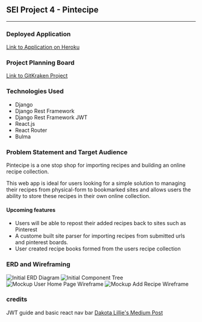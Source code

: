 ## SEI Project 4 - Pintecipe
---

### Deployed Application
[Link to Application on Heroku](https://powerful-sands-51097.herokuapp.com/)

### Project Planning Board

[Link to GitKraken Project](https://app.gitkraken.com/glo/board/XZalVKr2-gAPzjHC)

### Technologies Used
- Django
- Django Rest Framework
- Django Rest Framework JWT
- React.js
- React Router
- Bulma


### Problem Statement and Target Audience

Pintecipe is a one stop shop for importing recipes and building an online recipe collection.

This web app is ideal for users looking for a simple solution to managing their recipes from physical-form to bookmarked sites and allows users the ability to store these recipes in their own online collection. 

#### Upcoming features
- Users will be able to repost their added recipes back to sites such as Pinterest
- A custome built site parser for importing recipes from submitted urls and pinterest boards. 
- User created recipe books formed from the users recipe collection


### ERD and Wireframing

![Initial ERD Diagram](https://imgur.com/vGOArIW.jpg)
![Initial Component Tree](https://imgur.com/cfw6fAn.jpg)
![Mockup User Home Page  Wireframe](https://imgur.com/qugbY4V.jpg)
![Mockup Add Recipe Wireframe](https://imgur.com/U12AyVK.jpg)


### credits
JWT guide and basic react nav bar [Dakota Lillie's Medium Post](https://medium.com/@dakota.lillie/django-react-jwt-authentication-5015ee00ef9a)
